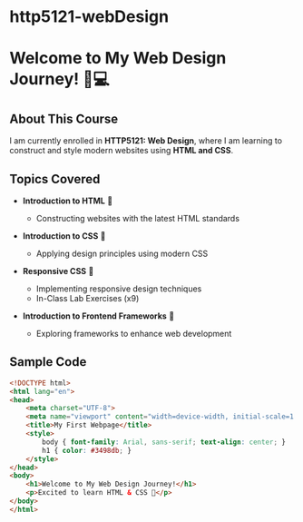 # http5121-webDesign

# Welcome to My Web Design Journey! 🎨💻  

## About This Course  
I am currently enrolled in **HTTP5121: Web Design**, where I am learning to construct and style modern websites using **HTML and CSS**.  

## Topics Covered  
- **Introduction to HTML** 📄  
  - Constructing websites with the latest HTML standards  
    

- **Introduction to CSS** 🎨  
  - Applying design principles using modern CSS  
  

- **Responsive CSS** 📱  
  - Implementing responsive design techniques  
  - In-Class Lab Exercises (x9)  

- **Introduction to Frontend Frameworks** 🚀  
  - Exploring frameworks to enhance web development  
    



## Sample Code  
```html
<!DOCTYPE html>
<html lang="en">
<head>
    <meta charset="UTF-8">
    <meta name="viewport" content="width=device-width, initial-scale=1.0">
    <title>My First Webpage</title>
    <style>
        body { font-family: Arial, sans-serif; text-align: center; }
        h1 { color: #3498db; }
    </style>
</head>
<body>
    <h1>Welcome to My Web Design Journey!</h1>
    <p>Excited to learn HTML & CSS 🚀</p>
</body>
</html>
